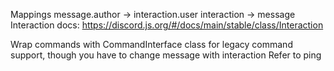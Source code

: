 
Mappings
message.author -> interaction.user
interaction -> message
Interaction docs: https://discord.js.org/#/docs/main/stable/class/Interaction

Wrap commands with CommandInterface class for legacy command support, though you have to change message with interaction
Refer to ping